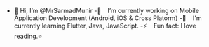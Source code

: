 - 👋 Hi, I’m @MrSarmadMunir
-🔭   I’m currently working on Mobile Application Development (Android, iOS & Cross Platorm)
-🌱   I'm currently learning Flutter, Java, JavaScript.
-⚡   Fun fact: I love reading.⭐
